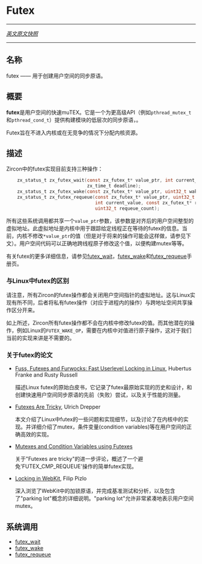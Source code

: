 # Futex
---

[*英文原文快照*](https://github.com/fuchsia-mirror/zircon/blob/9b1d42b6f62ed4a4fe443eb03e020c74abcc8875/docs/objects/futex.md)

---
<!-- ## NAME -->
## 名称

<!-- futex - A primitive for creating userspace synchronization tools. -->
futex —— 用于创建用户空间的同步原语。

<!-- ## SYNOPSIS -->
## 概要

<!-- A **futex** is a Fast Userspace muTEX. It is a low level
synchronization primitive which is a building block for higher level
APIs such as `pthread_mutex_t` and `pthread_cond_t`. -->
**futex**是用户空间的快速muTEX。它是一个为更高级API（例如`pthread_mutex_t`和`pthread_cond_t`）提供构建模块的低层次的同步原语，。

<!-- Futexes are designed to not enter the kernel or allocate kernel
resources in the uncontested case. -->
Futex旨在不进入内核或在无竞争的情况下分配内核资源。

<!-- ## DESCRIPTION -->
## 描述

<!-- The zircon futex implementation currently supports three operations: -->

Zircon中的futex实现目前支持三种操作：

```C
    zx_status_t zx_futex_wait(const zx_futex_t* value_ptr, int current_value,
                              zx_time_t deadline);
    zx_status_t zx_futex_wake(const zx_futex_t* value_ptr, uint32_t wake_count);
    zx_status_t zx_futex_requeue(const zx_futex_t* value_ptr, uint32_t wake_count,
                                 int current_value, const zx_futex_t* requeue_ptr,
                                 uint32_t requeue_count);
```

<!-- All of these share a `value_ptr` parameter, which is the virtual
address of an aligned userspace integer. This virtual address is the
information used in kernel to track what futex given threads are
waiting on. The kernel does not currently modify the value of
`*value_ptr` (but see below for future operations which might do
so). It is up to userspace code to correctly atomically modify this
value across threads in order to build mutexes and so on. -->
所有这些系统调用都共享一个`value_ptr`参数，该参数是对齐后的用户空间整型的虚拟地址。此虚拟地址是内核中用于跟踪给定线程正在等待的futex的信息。当前，内核不修改`*value_ptr`的值（但是对于将来的操作可能会这样做，请参见下文）。用户空间代码可以正确地跨线程原子修改这个值，以便构建mutex等等。

<!-- See the [futex_wait](../syscalls/futex_wait.md),
[futex_wake](../syscalls/futex_wake.md), and
[futex_requeue](../syscalls/futex_requeue.md) man pages for more details. -->
有关futex的更多详细信息，请参见[futex_wait](../syscalls/futex_wait.md)，[futex_wake](../syscalls/futex_wake.md)和[futex_requeue](../syscalls/futex_requeue.md)手册页。

<!-- ### Differences from Linux futexes -->
### 与Linux中futex的区别
<!-- Note that all of the zircon futex operations key off of the virtual
address of an userspace pointer. This differs from the Linux
implementation, which distinguishes private futex operations (which
correspond to our in-process-only ones) from ones shared across
address spaces. -->
请注意，所有Zircon的futex操作都会关闭用户空间指针的虚拟地址。这与Linux实现有所不同，后者将私有futex操作（对应于进程内的操作）与跨地址空间共享操作区分开来。

<!-- As noted above, all of our futex operations leave the value of the
futex unmodified from the kernel. Other potential operations, such as
Linux's `FUTEX_WAKE_OP`, requires atomic manipulation of the value
from the kernel, which our current implementation does not require. -->
如上所述，Zircon所有futex操作都不会在内核中修改futex的值。而其他潜在的操作，例如Linux的`FUTEX_WAKE_OP`，需要在内核中对值进行原子操作，这对于我们当前的实现来讲是不需要的。

<!-- ### Papers about futexes -->
### 关于futex的论文
- [Fuss, Futexes and Furwocks: Fast Userlevel Locking in Linux](https://www.kernel.org/doc/ols/2002/ols2002-pages-479-495.pdf), Hubertus Franke and Rusty Russell

    <!-- This is the original white paper describing the Linux futex. It
    documents the history and design of the original implementation,
    prior (failed) attempts at creating a fast userspace
    synchronization primitive, and performance measurements. -->
    描述Linux futex的原始白皮书，它记录了futex最原始实现的历史和设计，和创建快速用户空间同步原语的先前（失败）尝试，以及关于性能的测量。
- [Futexes Are Tricky](https://www.akkadia.org/drepper/futex.pdf), Ulrich Drepper

    <!-- This paper describes some gotchas and implementation details of
    futexes in Linux. It discusses the kernel implementation, and goes
    into more detail about correct and efficient userspace
    implementations of mutexes, condition variables, and so on. -->
    本文介绍了Linux中futex的一些问题和实现细节，以及讨论了在内核中的实现。并详细介绍了mutex，条件变量(condition variables)等在用户空间的正确高效的实现。
- [Mutexes and Condition Variables using Futexes](http://locklessinc.com/articles/mutex_cv_futex/)

    <!-- Further commentary on "Futexes are tricky", outlining a simple
    implementation that avoids the need for `FUTEX_CMP_REQUEUE` -->
    关于"Futexes are tricky"的进一步评论，概述了一个避免'FUTEX_CMP_REQUEUE'操作的简单futex实现。
- [Locking in WebKit](https://webkit.org/blog/6161/locking-in-webkit/), Filip Pizlo

    <!-- An in-depth tour of the locking primitives in WebKit, complete with
    benchmarks and analysis. Contains a detailed explanation of the "parking
    lot" concept, which allows very compact representation of userspace
    mutexes. -->
    深入浏览了WebKit中的加锁原语，并完成基准测试和分析，以及包含了"parking
    lot"概念的详细说明。"parking lot"允许非常紧凑地表示用户空间mutex。

<!-- ## SYSCALLS -->
## 系统调用

+ [futex_wait](../syscalls/futex_wait.md)
+ [futex_wake](../syscalls/futex_wake.md)
+ [futex_requeue](../syscalls/futex_requeue.md)
